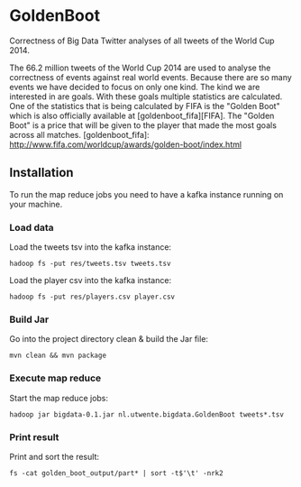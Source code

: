 # GoldenBoot
Correctness of Big Data Twitter analyses of all tweets of the World Cup 2014.

The 66.2 million tweets of the World Cup 2014 are used to analyse the correctness of events against real world events. Because there are so many events we have decided to focus on only one kind. The kind we are interested in are goals. With these goals multiple statistics are calculated. One of the statistics that is being calculated by FIFA is the "Golden Boot" which is also officially available at [goldenboot_fifa][FIFA]. The "Golden Boot" is a price that will be given to the player that made the most goals across all matches.
[goldenboot_fifa]: http://www.fifa.com/worldcup/awards/golden-boot/index.html

## Installation

To run the map reduce jobs you need to have a kafka instance running on your machine.

### Load data

Load the tweets tsv into the kafka instance:

    hadoop fs -put res/tweets.tsv tweets.tsv

Load the player csv into the kafka instance:

    hadoop fs -put res/players.csv player.csv

### Build Jar

Go into the project directory clean & build the Jar file:

    mvn clean && mvn package

### Execute map reduce

Start the map reduce jobs:

    hadoop jar bigdata-0.1.jar nl.utwente.bigdata.GoldenBoot tweets*.tsv

### Print result

Print and sort the result:

    fs -cat golden_boot_output/part* | sort -t$'\t' -nrk2